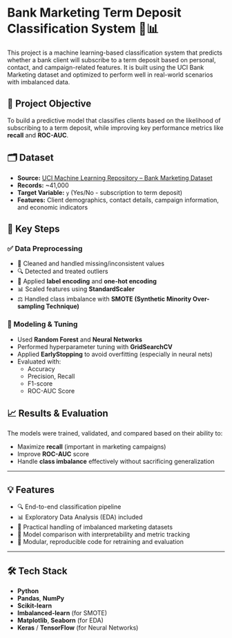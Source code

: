 # Bank Marketing Term Deposit Classification System 💼📊

This project is a machine learning-based classification system that predicts whether a bank client will subscribe to a term deposit based on personal, contact, and campaign-related features. It is built using the UCI Bank Marketing dataset and optimized to perform well in real-world scenarios with imbalanced data.


## 🎯 Project Objective

To build a predictive model that classifies clients based on the likelihood of subscribing to a term deposit, while improving key performance metrics like **recall** and **ROC-AUC**.


## 🗂️ Dataset

- **Source:** [UCI Machine Learning Repository – Bank Marketing Dataset](https://archive.ics.uci.edu/ml/datasets/bank+marketing)
- **Records:** ~41,000  
- **Target Variable:** `y` (Yes/No - subscription to term deposit)  
- **Features:** Client demographics, contact details, campaign information, and economic indicators


## 🧪 Key Steps

### ✅ Data Preprocessing

- 🧹 Cleaned and handled missing/inconsistent values
- 🔍 Detected and treated outliers
- 🔄 Applied **label encoding** and **one-hot encoding**
- 📊 Scaled features using **StandardScaler**
- ⚖️ Handled class imbalance with **SMOTE (Synthetic Minority Over-sampling Technique)**

### 🧠 Modeling & Tuning

- Used **Random Forest** and **Neural Networks**
- Performed hyperparameter tuning with **GridSearchCV**
- Applied **EarlyStopping** to avoid overfitting (especially in neural nets)
- Evaluated with:
  - Accuracy
  - Precision, Recall
  - F1-score
  - ROC-AUC Score


## 📈 Results & Evaluation

The models were trained, validated, and compared based on their ability to:

- Maximize **recall** (important in marketing campaigns)
- Improve **ROC-AUC** score
- Handle **class imbalance** effectively without sacrificing generalization

---

## 💡 Features

- 🔍 End-to-end classification pipeline
- 📊 Exploratory Data Analysis (EDA) included
- 💼 Practical handling of imbalanced marketing datasets
- 🧠 Model comparison with interpretability and metric tracking
- 📁 Modular, reproducible code for retraining and evaluation

---

## 🛠️ Tech Stack

- **Python**  
- **Pandas**, **NumPy**  
- **Scikit-learn**  
- **Imbalanced-learn** (for SMOTE)  
- **Matplotlib**, **Seaborn** (for EDA)  
- **Keras** / **TensorFlow** (for Neural Networks)


